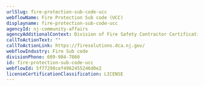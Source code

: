 ```yaml
---
urlSlug: fire-protection-sub-code-ucc
webflowName: Fire Protection Sub code (UCC)
displayname: fire-protection-sub-code-ucc
agencyId: nj-community-affairs
agencyAdditionalContext: Division of Fire Safety Contractor Certification Unit
callToActionText: ""
callToActionLink: https://firesolutions.dca.nj.gov/
webflowIndustry: Fire Sub code
divisionPhone: 609-984-7860
id: fire-protection-sub-code-ucc
webflowId: 5f77298cef4962455246d0e2
licenseCertificationClassification: LICENSE
---
```

